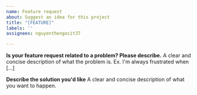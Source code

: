 ```yaml
---
name: Feature request
about: Suggest an idea for this project
title: "[FEATURE]"
labels: ''
assignees: nguyenthengocit37

---
```


**Is your feature request related to a problem? Please describe.**
A clear and concise description of what the problem is. Ex. I'm always frustrated when [...]

**Describe the solution you'd like**
A clear and concise description of what you want to happen.
